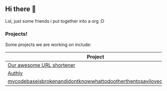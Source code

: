 ## Hi there 👋
Lol, just some friends i put together into a org :D
<!--

**Here are some ideas to get you started:**

🙋‍♀️ A short introduction - what is your organization all about?
🌈 Contribution guidelines - how can the community get involved?
👩‍💻 Useful resources - where can the community find your docs? Is there anything else the community should know?
🍿 Fun facts - what does your team eat for breakfast?
🧙 Remember, you can do mighty things with the power of [Markdown](https://docs.github.com/github/writing-on-github/getting-started-with-writing-and-formatting-on-github/basic-writing-and-formatting-syntax)
-->

### Projects!
Some projects we are working on include: 

| Project | GitHub |
| --- | --- |
| [Our awesome URL shortener](https://url.austinsdk.me) | [Github](https://github.com/AustinSDK/url-shortener) |
| [Authly](https://auth.austinsdk.me) | [GitHub](https://github.com/AustinSDK/Authincation-service) |
| [mycodebaseisbrokenandidontknowwhattodootherthentosayilovecss.codes](mycodebaseisbrokenandidontknowwhattodootherthentosayilovecss.codes) | [GitHub](https://github.com/AustinSDK/mycodebaseisbrokenandidontknowwhattodootherthentosayilovecss.codes)
